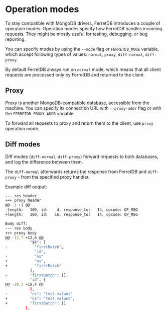 ---
---

# Operation modes

To stay compatible with MongoDB drivers, FerretDB introduces a couple of operation modes.
Operation modes specify how FerretDB handles incoming requests.
They might be mostly useful for testing, debugging, or bug reporting.

You can specify modes by using the `--mode` flag or `FERRETDB_MODE` variable,
which accept following types of values: `normal`, `proxy`, `diff-normal`, `diff-proxy`.

By default FerretDB always run on `normal` mode, which means that all client requests
are processed only by FerretDB and returned to the client.

## Proxy

Proxy is another MongoDB-compatible database, accessible from the machine.
You can specify its connection URL with `--proxy-addr` flag or with the `FERRETDB_PROXY_ADDR` variable.

To forward all requests to proxy and return them to the client, use `proxy` operation mode.

## Diff modes

Diff modes (`diff-normal`, `diff-proxy`) forward requests to both databases, and log the difference between them.

The `diff-normal` afterwards returns the response from FerretDB and `diff-proxy` - from the specified proxy handler.

Example diff output:

```sh
--- res header
+++ proxy header
@@ -1 +1 @@
-length:   100, id:    4, response_to:   14, opcode: OP_MSG
+length:   100, id:   16, response_to:   14, opcode: OP_MSG

Body diff:
--- res body
+++ proxy body
@@ -12,7 +12,6 @@
           "$k": [
-            "firstBatch",
             "id",
-            "ns"
+            "ns",
+            "firstBatch"
           ],
-          "firstBatch": [],
           "id": {
@@ -20,3 +19,4 @@
           },
-          "ns": "test.values"
+          "ns": "test.values",
+          "firstBatch": []
         },
```

